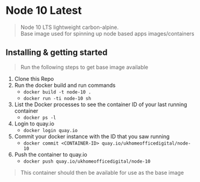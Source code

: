 # Node 10 Latest
> Node 10 LTS lightweight carbon-alpine. \
> Base image used for spinning up node based apps images/containers

## Installing & getting started
> Run the following steps to get base image available

1) Clone this Repo
2) Run the docker build and run commands
   * `docker build -t node-10 .`
   * `docker run -ti node-10 sh`
3) List the Docker processes to see the container ID of your last running container
   * `docker ps -l`
4) Login to quay.io
   * `docker login quay.io`
5) Commit your docker instance with the ID that you saw running
   * `docker commit <CONTAINER-ID> quay.io/ukhomeofficedigital/node-10`
6) Push the container to quay.io
   * `docker push quay.io/ukhomeofficedigital/node-10`

> This container should then be available for use as the base image

